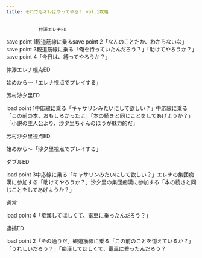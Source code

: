 ```yaml
---
title: それでもオレはやってやる！ vol.1攻略
---
```


                仲澤エレナED

save point 1観道筋線に乗るsave point 2「なんのことだか、わからないな」save point 3観道筋線に乗る「俺を待っていたんだろう？」「助けてやろうか？」save point 4「今日は、縛ってやろうか？」

仲澤エレナ視点ED

始めから～「エレナ視点でプレイする」

芳村沙夕里ED

load point 1中応線に乗る「キャサリンみたいにして欲しい？」中応線に乗る「この前の本、おもしろかったよ」「本の続きと同じことをしてあげようか？」「小説の主人公より、沙夕里ちゃんのほうが魅力的だ」

芳村沙夕里視点ED

始めから～「沙夕里視点でプレイする」

ダブルED

load point 3中応線に乗る「キャサリンみたいにして欲しい？」エレナの集団痴漢に参加する「助けてやろうか？」沙夕里の集団痴漢に参加する「本の続きと同じことをしてあげようか？」

通常

load point 4「痴漢してほしくて、電車に乗ったんだろう？」

逮捕ED

load point 2「その通りだ」観道筋線に乗る「この前のことを憶えているか？」「うれしいだろう？」「痴漢してほしくて、電車に乗ったんだろう？ 
              
